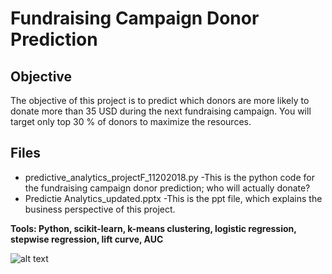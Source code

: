 # Fundraising Campaign Donor Prediction

## Objective
The objective of this project is to predict which donors are more likely to donate more than 35 USD during the next fundraising campaign. You will target only top 30 % of donors to 
maximize the resources. 

## Files 
- predictive_analytics_projectF_11202018.py
     -This is the python code for the fundraising campaign donor prediction; who will actually donate?
- Predictie Analytics_updated.pptx
     -This is the ppt file, which explains the business perspective of this project.

**Tools: Python, scikit-learn, k-means clustering, logistic regression,
stepwise regression, lift curve, AUC**


![alt text](https://i.imgur.com/gkcoM79.jpg)
